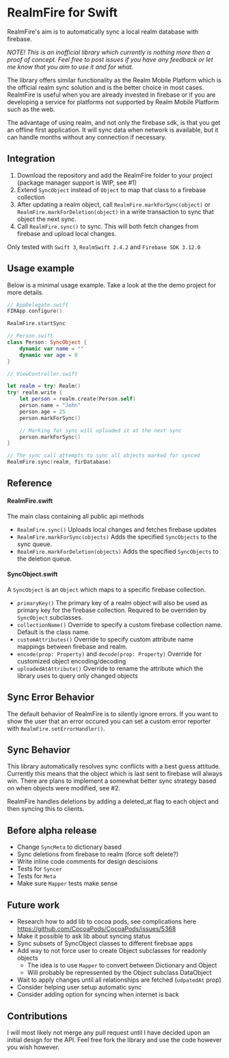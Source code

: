 # RealmFire for Swift
RealmFire's aim is to automatically sync a local realm database with firebase.

*NOTE! This is an inofficial library which currently is nothing more then a proof of concept. Feel free to post issues if you have any feedback or let me know that you aim to use it and for what.*

The library offers similar functionality as the Realm Mobile Platform which is the official realm sync solution and is the better choice in most cases. RealmFire is useful when you are already invested in firebase or if you are developing a service for platforms not supported by Realm Mobile Platform such as the web.

The advantage of using realm, and not only the firebase sdk, is that you get an offline first application. It will sync data when network is available, but it can handle months without any connection if necessary.

## Integration
1. Download the repository and add the RealmFire folder to your project (package manager support is WIP, see #1)
2. Extend `SyncObject` instead of `Object` to map that class to a firebase collection
3. After updating a realm object, call `RealmFire.markForSync(object)` or `RealmFire.markForDeletion(object)` in a write transaction to sync that object the next sync.
4. Call `RealmFire.sync()` to sync. This will both fetch changes from firebase and upload local changes. 

Only tested with `Swift 3`, `RealmSwift 2.4.2` and `Firebase SDK 3.12.0`

## Usage example
Below is a minimal usage example. Take a look at the the demo project for more details.

```swift
// AppDelegate.swift
FIRApp.configure()

RealmFire.startSync

// Person.swift
class Person: SyncObject {
    dynamic var name = ""
    dynamic var age = 0
}

// ViewController.swift

let realm = try! Realm()
try! realm.write {
    let person = realm.create(Person.self)
    person.name = "John"
    person.age = 25
    person.markForSync()

    // Marking for sync will uploaded it at the next sync 
    person.markForSync()
}

// The sync call attempts to sync all objects marked for synced
RealmFire.sync(realm, firDatabase)

```

## Reference

#### RealmFire.swift
The main class containing all public api methods
- `RealmFire.sync()` Uploads local changes and fetches firebase updates
- `RealmFire.markForSync(objects)` Adds the specified `SyncObjects` to the sync queue.
- `RealmFire.markForDeletion(objects)` Adds the specified `SyncObjects` to the deletion queue.

#### SyncObject.swift
A `SyncObject` is an `Object` which maps to a specific firebase collection.
- `primaryKey()` The primary key of a realm object will also be used as primary key for the firebase collection. Required to be overriden by `SyncObject` subclasses.
- `collectionName()` Override to specify a custom firebase collection name. Default is the class name.
- `customAttributes()` Override to specify custom attribute name mappings between firebase and realm.
- `encode(prop: Property)` and `decode(prop: Property)` Override for customized object encoding/decoding
- `uploadedAtAttribute()` Override to rename the attribute which the library uses to query only changed objects

## Sync Error Behavior
The default behavior of RealmFire is to silently ignore errors. If you want to show the user that an error occured you can set a custom error reporter with `RealmFire.setErrorHandler()`. 

## Sync Behavior
This library automatically resolves sync conflicts with a best guess attitude. Currently this means that the object which is last sent to firebase will always win. There are plans to implement a somewhat better sync strategy based on when objects were modified, see #2.

RealmFire handles deletions by adding a deleted_at flag to each object and then syncing this to clients.

## Before alpha release
- Change `SyncMeta` to dictionary based
- Sync deletions from firebase to realm (force soft delete?)
- Write inline code comments for design descisions
- Tests for `Syncer`
- Tests for `Meta`
- Make sure `Mapper` tests make sense

## Future work
- Research how to add lib to cocoa pods, see complications here https://github.com/CocoaPods/CocoaPods/issues/5368
- Make it possible to ask lib about syncing status
- Sync subsets of SyncObject classes to different firebsae apps
- Add way to not force user to create Object subclasses for readonly objects
    - The idea is to use `Mapper` to convert between Dictionary and Object
    - Will probably be repressented by the Object subclass DataObject
- Wait to apply changes until all relationships are fetched (`udpatedAt` prop)
- Consider helping user setup automatic sync
- Consider adding option for syncing when internet is back

## Contributions
I will most likely not merge any pull request until I have decided upon an initial design for the API. Feel free fork the library and use the code however you wish however.
